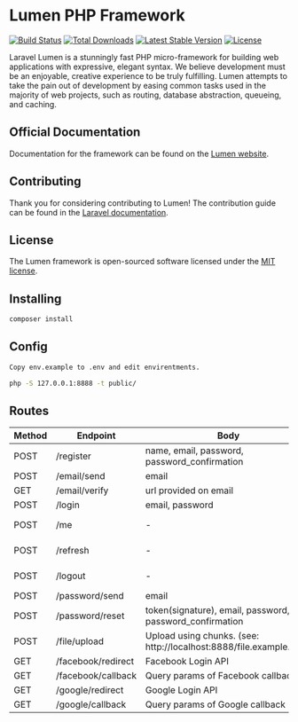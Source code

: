 # Lumen PHP Framework

[![Build Status](https://travis-ci.org/laravel/lumen-framework.svg)](https://travis-ci.org/laravel/lumen-framework)
[![Total Downloads](https://img.shields.io/packagist/dt/laravel/framework)](https://packagist.org/packages/laravel/lumen-framework)
[![Latest Stable Version](https://img.shields.io/packagist/v/laravel/framework)](https://packagist.org/packages/laravel/lumen-framework)
[![License](https://img.shields.io/packagist/l/laravel/framework)](https://packagist.org/packages/laravel/lumen-framework)

Laravel Lumen is a stunningly fast PHP micro-framework for building web applications with expressive, elegant syntax. We believe development must be an enjoyable, creative experience to be truly fulfilling. Lumen attempts to take the pain out of development by easing common tasks used in the majority of web projects, such as routing, database abstraction, queueing, and caching.

## Official Documentation

Documentation for the framework can be found on the [Lumen website](https://lumen.laravel.com/docs).

## Contributing

Thank you for considering contributing to Lumen! The contribution guide can be found in the [Laravel documentation](https://laravel.com/docs/contributions).

## License

The Lumen framework is open-sourced software licensed under the [MIT license](https://opensource.org/licenses/MIT).

## Installing
```bash
composer install
```

## Config
```bash
Copy env.example to .env and edit envirentments. 

php -S 127.0.0.1:8888 -t public/
```

## Routes
| Method | Endpoint        | Body                                                      | Header                      |
|--------|-----------------|-----------------------------------------------------------|-----------------------------|
| POST   | /register       | name, email, password, password_confirmation              | -                           |
| POST   | /email/send     | email                                                     | -                           |
| GET    | /email/verify   | url provided on email                                     | -                           |
| POST   | /login          | email, password                                           | -                           |
| POST   | /me             | -                                                         | Authorization: Bearer Token |
| POST   | /refresh        | -                                                         | Authorization: Bearer Token |
| POST   | /logout         | -                                                         | Authorization: Bearer Token |
| POST   | /password/send  | email                                                     | -                           |
| POST   | /password/reset | token(signature), email, password, password_confirmation  |                             |
| POST   | /file/upload    | Upload using chunks. (see: http://localhost:8888/file.example.html)                    |                             |   
| GET    | /facebook/redirect | Facebook Login API                                     |                             |
| GET    | /facebook/callback | Query params of Facebook callback                      |                             |
| GET    | /google/redirect | Google Login API                                         |                             |
| GET    | /google/callback | Query params of Google callback                          |                             |
